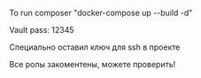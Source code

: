 To run composer "docker-compose up --build -d"


Vault pass: 12345


Специально оставил ключ для ssh в проекте


Все ролы закоментены, можете проверить!
